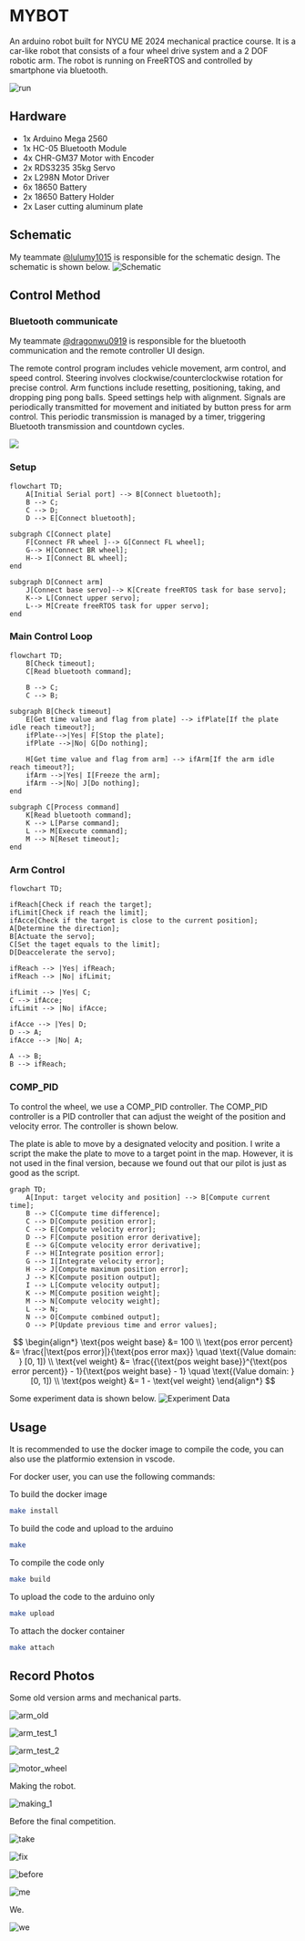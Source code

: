 # MYBOT

An arduino robot built for NYCU ME 2024 mechanical practice course. It is a car-like robot that consists of a four wheel drive system and a 2 DOF robotic arm. The robot is running on FreeRTOS and controlled by smartphone via bluetooth.

![run](./data/run.gif)

## Hardware

- 1x Arduino Mega 2560
- 1x HC-05 Bluetooth Module
- 4x CHR-GM37 Motor with Encoder
- 2x RDS3235 35kg Servo
- 2x L298N Motor Driver
- 6x 18650 Battery
- 2x 18650 Battery Holder
- 2x Laser cutting aluminum plate

## Schematic

My teammate <a href="https://github.com/lulumy1015" target="_blank">@lulumy1015</a>
is responsible for the schematic design. The schematic is shown below.
![Schematic](./data/schematic.JPG)

## Control Method

### Bluetooth communicate

My teammate <a href="https://github.com/dragonwu0919" target="_blank">@dragonwu0919</a> is responsible for the bluetooth communication and the remote controller UI design.

The remote control program includes vehicle movement, arm control, and speed control. Steering involves clockwise/counterclockwise rotation for precise control. Arm functions include resetting, positioning, taking, and dropping ping pong balls. Speed settings help with alignment. Signals are periodically transmitted for movement and initiated by button press for arm control. This periodic transmission is managed by a timer, triggering Bluetooth transmission and countdown cycles.

![](./data/remote_controller_gui.png)

### Setup

```mermaid
flowchart TD;
    A[Initial Serial port] --> B[Connect bluetooth];
    B --> C;
    C --> D;
    D --> E[Connect bluetooth];

subgraph C[Connect plate]
    F[Connect FR wheel ]--> G[Connect FL wheel];
    G--> H[Connect BR wheel];
    H--> I[Connect BL wheel];
end

subgraph D[Connect arm]
    J[Connect base servo]--> K[Create freeRTOS task for base servo];
    K--> L[Connect upper servo];
    L--> M[Create freeRTOS task for upper servo];
end
```

### Main Control Loop

```mermaid
flowchart TD;
    B[Check timeout];
    C[Read bluetooth command];

    B --> C;
    C --> B;

subgraph B[Check timeout]
    E[Get time value and flag from plate] --> ifPlate[If the plate idle reach timeout?];
    ifPlate-->|Yes| F[Stop the plate];
    ifPlate -->|No| G[Do nothing];

    H[Get time value and flag from arm] --> ifArm[If the arm idle reach timeout?];
    ifArm -->|Yes| I[Freeze the arm];
    ifArm -->|No| J[Do nothing];
end

subgraph C[Process command]
    K[Read bluetooth command];
    K --> L[Parse command];
    L --> M[Execute command];
    M --> N[Reset timeout];
end
```

### Arm Control

```mermaid
flowchart TD;

ifReach[Check if reach the target];
ifLimit[Check if reach the limit];
ifAcce[Check if the target is close to the current position];
A[Determine the direction];
B[Actuate the servo];
C[Set the taget equals to the limit];
D[Deaccelerate the servo];

ifReach --> |Yes| ifReach;
ifReach --> |No| ifLimit;

ifLimit --> |Yes| C;
C --> ifAcce;
ifLimit --> |No| ifAcce;

ifAcce --> |Yes| D;
D --> A;
ifAcce --> |No| A;

A --> B;
B --> ifReach;
```

### COMP_PID

To control the wheel, we use a COMP_PID controller. The COMP_PID controller is a PID controller that can adjust the weight of the position and velocity error. The controller is shown below.

The plate is able to move by a designated velocity and position.
I write a script the make the plate to move to a target point in the map. However, it is not used in the final version, because we found out that our pilot is just as good as the script.  

```mermaid
graph TD;
    A[Input: target velocity and position] --> B[Compute current time];
    B --> C[Compute time difference];
    C --> D[Compute position error];
    C --> E[Compute velocity error];
    D --> F[Compute position error derivative];
    E --> G[Compute velocity error derivative];
    F --> H[Integrate position error];
    G --> I[Integrate velocity error];
    H --> J[Compute maximum position error];
    J --> K[Compute position output];
    I --> L[Compute velocity output];
    K --> M[Compute position weight];
    M --> N[Compute velocity weight];
    L --> N;
    N --> O[Compute combined output];
    O --> P[Update previous time and error values];
```

$$
\begin{align*}
\text{pos weight base} &= 100 \\
\text{pos error percent} &= \frac{|\text{pos error}|}{\text{pos error max}} \quad \text{(Value domain: } [0, 1]) \\
\text{vel weight} &= \frac{{\text{pos weight base}}^{\text{pos error percent}} - 1}{\text{pos weight base} - 1} \quad \text{(Value domain: } [0, 1]) \\
\text{pos weight} &= 1 - \text{vel weight}
\end{align*}
$$

Some experiment data is shown below.
![Experiment Data](./data/pid_comp.png)

## Usage

It is recommended to use the docker image to compile the code, you can also use the platformio extension in vscode.

For docker user, you can use the following commands:

To build the docker image

```sh
make install
```

To build the code and upload to the arduino

```sh
make
```

To compile the code only

```sh
make build
```

To upload the code to the arduino only

```sh
make upload
```

To attach the docker container

```sh
make attach
```

## Record Photos

Some old version arms and mechanical parts.

![arm_old](./data/arm_old.jpg)

![arm_test_1](./data/arm_test_1.jpg)

![arm_test_2](./data/arm_test_2.jpg)

![motor_wheel](./data/motor_to_wheel.jpg)

Making the robot.

![making_1](./data/record_1.jpg)

Before the final competition.

![take](./data/test_take_ball.jpg)

![fix](./data/fixing_the_mech.jpg)

![before](./data/before_contest.JPG)

![me](./data/me.JPG)

We.

![we](./data/group.jpg)
